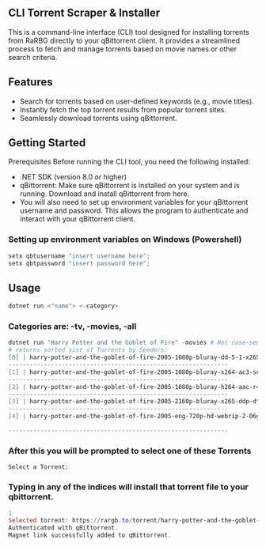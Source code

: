 ## CLI Torrent Scraper & Installer 
This is a command-line interface (CLI) tool designed for installing torrents from RaRBG directly to your qBittorrent client. It provides a streamlined process to fetch and manage torrents based on movie names or other search criteria.

## Features
- Search for torrents based on user-defined keywords (e.g., movie titles).
- Instantly fetch the top torrent results from popular torrent sites.
- Seamlessly download torrents using qBittorrent.
## Getting Started
Prerequisites
Before running the CLI tool, you need the following installed:

- .NET SDK (version 8.0 or higher)
- qBittorrent: Make sure qBittorrent is installed on your system and is running.
 Download and install qBittorrent from [](https://choosealicense.com/licenses/mit/) here.
- You will also need to set up environment variables for your qBittorrent username and password. This allows the program to authenticate and interact with your qBittorrent client.
### Setting up environment variables on Windows (Powershell)
```powershell
setx qbtusername "insert username here";
setx qbtpassword "insert password here";
```
## Usage

```powershell
dotnet run <"name"> <-category>

```
### Categories are: -tv, -movies, -all
```powershell
dotnet run "Harry Potter and the Goblet of Fire" -movies # Not case-sensitive. e.g., Harry Potter == HARRY potter 
# returns sorted sist of Torrents by Seeders:
[0] | harry-potter-and-the-goblet-of-fire-2005-1080p-bluray-dd-5-1-x265-edge2020-6076816 | 178 | 2024
--------------------------------------------------------------
[1] | harry-potter-and-the-goblet-of-fire-2005-1080p-bluray-x264-ac3-soup-6253038 | 130 | 2024
--------------------------------------------------------------
[2] | harry-potter-and-the-goblet-of-fire-2005-1080p-bluray-h264-aac-r4rbg-tgx-5618909 | 98 | 2023
--------------------------------------------------------------
[3] | harry-potter-and-the-goblet-of-fire-2005-2160p-bluray-x265-ddp-dts-kingdom-6245924 | 90 | 2024
--------------------------------------------------------------
[4] | harry-potter-and-the-goblet-of-fire-2005-eng-720p-hd-webrip-2-06gib-aac-x264-portalgoods-6000504 | 62 | 2024

--------------------------------------------------------------
```
### After this you will be prompted to select one of these Torrents
```powrshell
Select a Torrent:
```
### Typing in any of the indices will install that torrent file to your qbittorrent.
```powershell
1
Selected torrent: https://rargb.to/torrent/harry-potter-and-the-goblet-of-fire-2005-1080p-bluray-x264-ac3-soup-6253038.html
Authenticated with qBittorrent.
Magnet link successfully added to qBittorrent.


```
